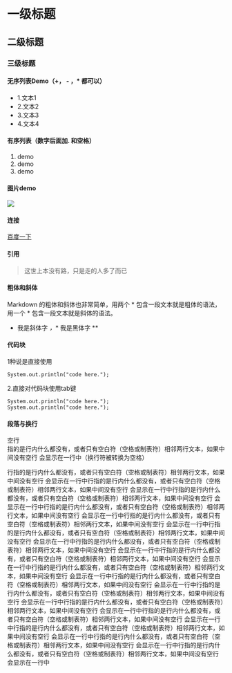 # 一级标题
## 二级标题
### 三级标题

#### 无序列表Demo（+， - ，* 都可以）
- 1.文本1
- 2.文本2
- 3.文本3
- 4.文本4
#### 有序列表（数字后面加. 和空格）
1. demo
2. demo
3. demo

#### 图片demo
![](https://www.baidu.com/img/bd_logo1.png?where=super)

#### 连接
[百度一下](www.baidu.com)

#### 引用
> 这世上本没有路，只是走的人多了而已

#### 粗体和斜体
Markdown 的粗体和斜体也非常简单，用两个 * 包含一段文本就是粗体的语法，用一个 * 包含一段文本就是斜体的语法。
* 我是斜体字 *，** 我是黑体字 **

#### 代码块
1种说是直接使用
```
System.out.println("code here.");

```

2.直接对代码块使用tab键

    System.out.println("code here.");
    System.out.println("code here.");


#### 段落与换行

空行<br>指的是行内什么都没有，或者只有空白符（空格或制表符）相邻两行文本，如果中间没有空行 会显示在一行中（换行符被转换为空格）


行指的是行内什么都没有，或者只有空白符（空格或制表符）相邻两行文本，如果中间没有空行 会显示在一行中行指的是行内什么都没有，或者只有空白符（空格或制表符）相邻两行文本，如果中间没有空行 会显示在一行中行指的是行内什么都没有，或者只有空白符（空格或制表符）相邻两行文本，如果中间没有空行 会显示在一行中行指的是行内什么都没有，或者只有空白符（空格或制表符）相邻两行文本，如果中间没有空行 会显示在一行中行指的是行内什么都没有，或者只有空白符（空格或制表符）相邻两行文本，如果中间没有空行 会显示在一行中行指的是行内什么都没有，或者只有空白符（空格或制表符）相邻两行文本，如果中间没有空行 会显示在一行中行指的是行内什么都没有，或者只有空白符（空格或制表符）相邻两行文本，如果中间没有空行 会显示在一行中行指的是行内什么都没有，或者只有空白符（空格或制表符）相邻两行文本，如果中间没有空行 会显示在一行中行指的是行内什么都没有，或者只有空白符（空格或制表符）相邻两行文本，如果中间没有空行 会显示在一行中行指的是行内什么都没有，或者只有空白符（空格或制表符）相邻两行文本，如果中间没有空行 会显示在一行中行指的是行内什么都没有，或者只有空白符（空格或制表符）相邻两行文本，如果中间没有空行 会显示在一行中行指的是行内什么都没有，或者只有空白符（空格或制表符）相邻两行文本，如果中间没有空行 会显示在一行中行指的是行内什么都没有，或者只有空白符（空格或制表符）相邻两行文本，如果中间没有空行 会显示在一行中行指的是行内什么都没有，或者只有空白符（空格或制表符）相邻两行文本，如果中间没有空行 会显示在一行中行指的是行内什么都没有，或者只有空白符（空格或制表符）相邻两行文本，如果中间没有空行 会显示在一行中行指的是行内什么都没有，或者只有空白符（空格或制表符）相邻两行文本，如果中间没有空行 会显示在一行中

